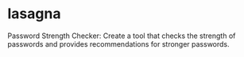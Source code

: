 # lasagna
Password Strength Checker: Create a tool that checks the strength of passwords and provides recommendations for stronger passwords.
